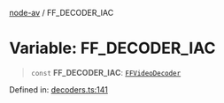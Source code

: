 [node-av](../globals.md) / FF\_DECODER\_IAC

# Variable: FF\_DECODER\_IAC

> `const` **FF\_DECODER\_IAC**: [`FFVideoDecoder`](../type-aliases/FFVideoDecoder.md)

Defined in: [decoders.ts:141](https://github.com/seydx/av/blob/f8631fc881b394300b1479f511d55cf1c370a87f/src/constants/decoders.ts#L141)
